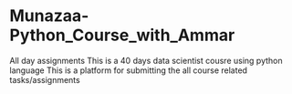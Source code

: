 # Munazaa-Python_Course_with_Ammar
All day assignments
This is a 40 days data scientist cousre using python language
This is a platform for submitting the all course related tasks/assignments
